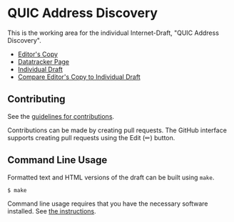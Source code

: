 # QUIC Address Discovery

This is the working area for the individual Internet-Draft, "QUIC Address Discovery".

* [Editor's Copy](https://marten-seemann.github.io/draft-seemann-quic-address-discovery/#go.draft-seemann-quic-address-discovery.html)
* [Datatracker Page](https://datatracker.ietf.org/doc/draft-seemann-quic-address-discovery)
* [Individual Draft](https://datatracker.ietf.org/doc/html/draft-seemann-quic-address-discovery)
* [Compare Editor's Copy to Individual Draft](https://marten-seemann.github.io/draft-seemann-quic-address-discovery/#go.draft-seemann-quic-address-discovery.diff)


## Contributing

See the
[guidelines for contributions](https://github.com/marten-seemann/draft-seemann-quic-address-discovery/blob/main/CONTRIBUTING.md).

Contributions can be made by creating pull requests.
The GitHub interface supports creating pull requests using the Edit (✏) button.


## Command Line Usage

Formatted text and HTML versions of the draft can be built using `make`.

```sh
$ make
```

Command line usage requires that you have the necessary software installed.  See
[the instructions](https://github.com/martinthomson/i-d-template/blob/main/doc/SETUP.md).

